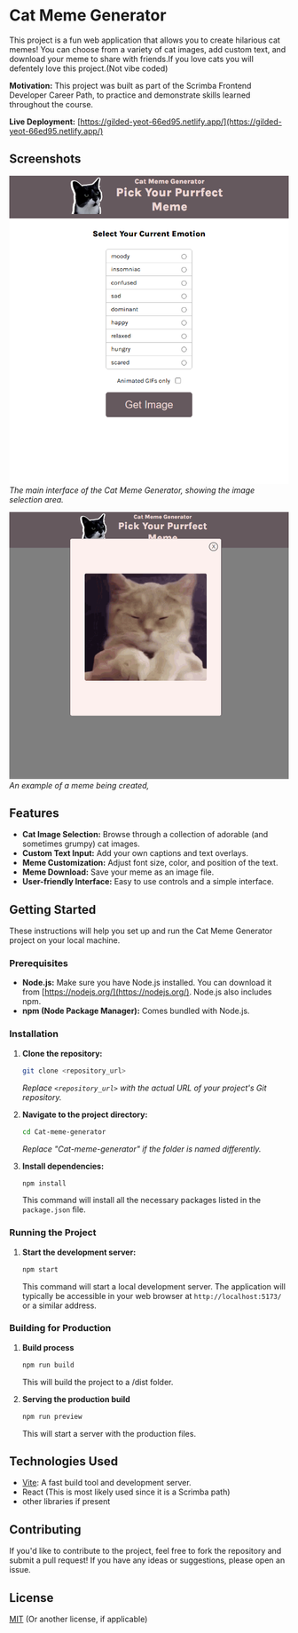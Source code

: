 # Cat Meme Generator

This project is a fun web application that allows you to create hilarious cat memes!  You can choose from a variety of cat images, add custom text, and download your meme to share with friends.If you love cats you will defentely love this project.(Not vibe coded)

**Motivation:** This project was built as part of the Scrimba Frontend Developer Career Path, to practice and demonstrate skills learned throughout the course.

**Live Deployment:** [https://gilded-yeot-66ed95.netlify.app/](https://gilded-yeot-66ed95.netlify.app/)

## Screenshots

![Cat Meme Generator Interface](Screenshot-1.png)
*The main interface of the Cat Meme Generator, showing the image selection area.*

![Meme Creation and Download](Screenshot-2.png)
*An example of a meme being created,*

## Features

*   **Cat Image Selection:** Browse through a collection of adorable (and sometimes grumpy) cat images.
*   **Custom Text Input:** Add your own captions and text overlays.
*   **Meme Customization:** Adjust font size, color, and position of the text.
*   **Meme Download:** Save your meme as an image file.
*   **User-friendly Interface:** Easy to use controls and a simple interface.

## Getting Started

These instructions will help you set up and run the Cat Meme Generator project on your local machine.

### Prerequisites

*   **Node.js:**  Make sure you have Node.js installed. You can download it from [https://nodejs.org/](https://nodejs.org/).  Node.js also includes npm.
*   **npm (Node Package Manager):**  Comes bundled with Node.js.

### Installation

1.  **Clone the repository:**
    ```bash
    git clone <repository_url>
    ```
    *Replace `<repository_url>` with the actual URL of your project's Git repository.*

2.  **Navigate to the project directory:**
    ```bash
    cd Cat-meme-generator
    ```
    *Replace "Cat-meme-generator" if the folder is named differently.*

3.  **Install dependencies:**
    ```bash
    npm install
    ```
    This command will install all the necessary packages listed in the `package.json` file.

### Running the Project

1.  **Start the development server:**
    ```bash
    npm start
    ```
    This command will start a local development server. The application will typically be accessible in your web browser at `http://localhost:5173/` or a similar address.

### Building for Production

1.  **Build process**
    ```bash
    npm run build
    ```
    This will build the project to a /dist folder.

2.  **Serving the production build**
    ```bash
    npm run preview
    ```
    This will start a server with the production files.

## Technologies Used

*   [Vite](https://vitejs.dev/):  A fast build tool and development server.
*   React (This is most likely used since it is a Scrimba path)
*   other libraries if present

## Contributing

If you'd like to contribute to the project, feel free to fork the repository and submit a pull request! If you have any ideas or suggestions, please open an issue.

## License

[MIT](https://opensource.org/license/mit/)
(Or another license, if applicable)
